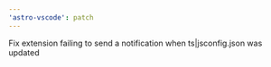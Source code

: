 ```yaml
---
'astro-vscode': patch
---
```


Fix extension failing to send a notification when ts|jsconfig.json was updated
